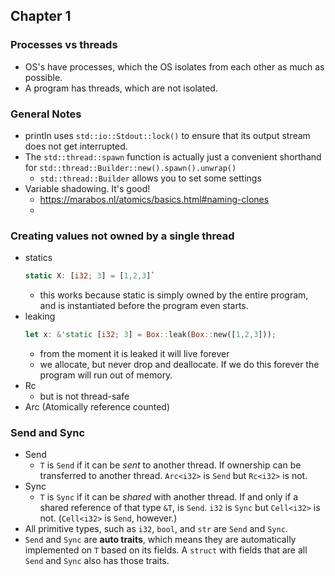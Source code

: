 ## Chapter 1


### Processes vs threads
- OS's have processes, which the OS isolates from each other as much as possible.
- A program has threads, which are not isolated.

### General Notes
- println uses `std::io::Stdout::lock()` to ensure that its output stream does not get interrupted.
- The `std::thread::spawn` function is actually just a convenient shorthand for `std::thread::Builder::new().spawn().unwrap()`
  - `std::thread::Builder` allows you to set some settings
- Variable shadowing. It's good!
  - https://marabos.nl/atomics/basics.html#naming-clones
  - 

### Creating values not owned by a single thread
- statics
  ```rs
  static X: [i32; 3] = [1,2,3]`
  ```
  - this works because static is simply owned by the entire program, and is instantiated before the program even starts.
- leaking
  ```rs
  let x: &'static [i32; 3] = Box::leak(Box::new([1,2,3]));
  ```
  - from the moment it is leaked it will live forever
  - we allocate, but never drop and deallocate. If we do this forever the program will run out of memory.
- Rc
  - but is not thread-safe
- Arc (Atomically reference counted)

### Send and Sync
- Send
  - `T` is `Send` if it can be *sent* to another thread. If ownership can be transferred to another thread. `Arc<i32>` is `Send` but `Rc<i32>` is not.
- Sync
  - `T` is `Sync` if it can be *shared* with another thread. If and only if a shared reference of that type `&T`, is `Send`. `i32` is `Sync` but `Cell<i32>` is not. (`Cell<i32>` is `Send`, however.)
- All primitive types, such as `i32`, `bool`, and `str` are `Send` and `Sync`.
- `Send` and `Sync` are **auto traits**, which means they are automatically implemented on `T` based on its fields. A `struct` with fields that are all `Send` and `Sync` also has those traits.